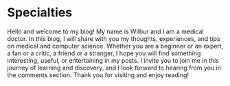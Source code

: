 # Specialties

Hello and welcome to my blog! My name is Wilbur and I am a medical doctor. In this blog, I will share with you my thoughts, experiences, and tips on medical and computer science. Whether you are a beginner or an expert, a fan or a critic, a friend or a stranger, I hope you will find something interesting, useful, or entertaining in my posts. I invite you to join me in this journey of learning and discovery, and I look forward to hearing from you in the comments section. Thank you for visiting and enjoy reading!
